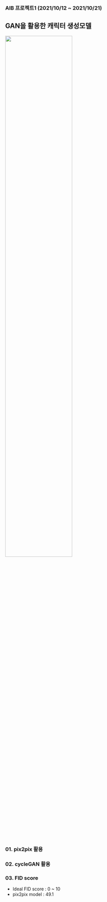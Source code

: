 ### AIB 프로젝트1 (2021/10/12 ~ 2021/10/21)
## GAN을 활용한 캐릭터 생성모델

<img width="65%" src="https://user-images.githubusercontent.com/47709585/209449923-b8cfa7bf-0866-46c4-ac9e-5381939ad35f.jpg">


### 01. pix2pix 활용

### 02. cycleGAN 활용

### 03. FID score
- Ideal FID score : 0 ~ 10
- pix2pix model : 49.1
